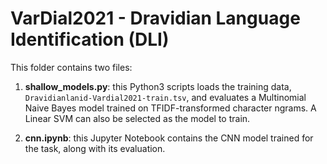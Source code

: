 # VarDial2021 - Dravidian Language Identification (DLI)

This folder contains two files:

1. **shallow_models.py**: this Python3 scripts loads the training data, ```Dravidianlanid-Vardial2021-train.tsv```, and evaluates a Multinomial Naive Bayes model trained on TFIDF-transformed character ngrams. A Linear SVM can also be selected as the model to train.

2. **cnn.ipynb**: this Jupyter Notebook contains the CNN model trained for the task, along with its evaluation.

